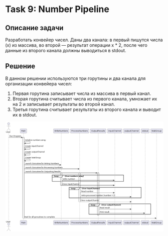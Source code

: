 # Task 9: Number Pipeline

## Описание задачи

Разработать конвейер чисел. Даны два канала: в первый пишутся числа (x) из массива, во второй — результат операции x * 2, после чего данные из второго канала должны выводиться в stdout.

## Решение

В данном решении используются три горутины и два канала для организации конвейера чисел:
1. Первая горутина записывает числа из массива в первый канал.
2. Вторая горутина считывает числа из первого канала, умножает их на 2 и записывает результаты во второй канал.
3. Третья горутина считывает результаты из второго канала и выводит их в stdout.

![](img/img.png)

